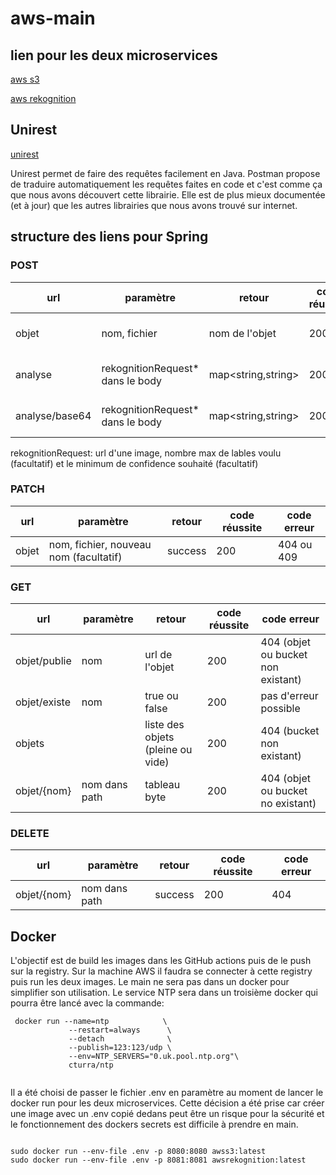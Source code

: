 # aws-main

## lien pour les deux microservices

[aws s3](https://github.com/AMT-Team6-Vogel-Tissot/aws-s3/tree/develop)

[aws rekognition](https://github.com/AMT-Team6-Vogel-Tissot/aws-rekognition/tree/develop)

## Unirest

[unirest](https://github.com/kong/unirest-java)

Unirest permet de faire des requêtes facilement en Java. Postman propose de traduire automatiquement les requêtes faites en code et c'est comme ça que nous avons découvert cette librairie. Elle est de plus mieux documentée (et à jour) que les autres librairies que nous avons trouvé sur internet.

## structure des liens pour Spring

### POST

| url          | paramètre     | retour                            | code réussite | code erreur                        |
|--------------|---------------|-----------------------------------|---------------|------------------------------------|
| objet        | nom, fichier  | nom de l'objet                    | 200           | 404 ou 409                         |
| analyse      | rekognitionRequest* dans le body| map<string,string>                | 200           | 422 ou 500                         |
| analyse/base64  | rekognitionRequest* dans le body | map<string,string>                | 200           | 422 ou 500                         |


rekognitionRequest: url d'une image, nombre max de lables voulu (facultatif) et le minimum de confidence souhaité (facultatif)
 
### PATCH

| url          | paramètre                             | retour                     | code réussite | code erreur                        |
|--------------|---------------------------------------|----------------------------|---------------|------------------------------------|
| objet        | nom, fichier, nouveau nom (facultatif)| success                    | 200           | 404 ou 409                         |

### GET 
 
| url          | paramètre          | retour                            | code réussite | code erreur                        |
|--------------|--------------------|-----------------------------------|---------------|------------------------------------|
| objet/publie | nom                | url de l'objet                    | 200           | 404 (objet ou bucket non existant) |
| objet/existe | nom                | true ou false                     | 200           | pas d'erreur possible              |
| objets       |                    | liste des objets (pleine ou vide) | 200           | 404 (bucket non existant)          |
| objet/{nom}  | nom dans path      | tableau byte                      | 200           | 404 (objet ou bucket no existant)  |


### DELETE

| url          | paramètre     | retour                            | code réussite | code erreur                        |
|--------------|---------------|-----------------------------------|---------------|------------------------------------|
| objet/{nom}  | nom dans path | success                           | 200           | 404                                |
    
 ## Docker
 
L'objectif est de build les images dans les GitHub actions puis de le push sur la registry. Sur la machine AWS il faudra se connecter à cette registry puis run les deux images. Le main ne sera pas dans un docker pour simplifier son utilisation. Le service NTP sera dans un troisième docker qui pourra être lancé avec la commande:

```
 docker run --name=ntp            \
             --restart=always      \
             --detach              \
             --publish=123:123/udp \
             --env=NTP_SERVERS="0.uk.pool.ntp.org"\
             cturra/ntp
 
```

Il a été choisi de passer le fichier .env en paramètre au moment de lancer le docker run pour les deux microservices. Cette décision a été prise car créer une image avec un .env copié dedans peut être un risque pour la sécurité et le fonctionnement des dockers secrets est difficile à prendre en main.


```

sudo docker run --env-file .env -p 8080:8080 awss3:latest
sudo docker run --env-file .env -p 8081:8081 awsrekognition:latest


```
